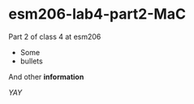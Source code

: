 # esm206-lab4-part2-MaC
Part 2 of class 4 at esm206
- Some
- bullets

And other **information**

*YAY*
